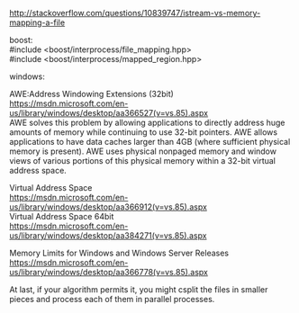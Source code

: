 
http://stackoverflow.com/questions/10839747/istream-vs-memory-mapping-a-file

boost:  
#include <boost/interprocess/file_mapping.hpp>  
#include <boost/interprocess/mapped_region.hpp>  

windows:  







AWE:Address Windowing Extensions (32bit)   
https://msdn.microsoft.com/en-us/library/windows/desktop/aa366527(v=vs.85).aspx  
AWE solves this problem by allowing applications to directly address huge amounts of memory while continuing to use 32-bit pointers. AWE allows applications to have data caches larger than 4GB (where sufficient physical memory is present). AWE uses physical nonpaged memory and window views of various portions of this physical memory within a 32-bit virtual address space.

Virtual Address Space  
https://msdn.microsoft.com/en-us/library/windows/desktop/aa366912(v=vs.85).aspx  
Virtual Address Space 64bit   
https://msdn.microsoft.com/en-us/library/windows/desktop/aa384271(v=vs.85).aspx  
  
Memory Limits for Windows and Windows Server Releases  
https://msdn.microsoft.com/en-us/library/windows/desktop/aa366778(v=vs.85).aspx  


At last, if your algorithm permits it, 
you might csplit the files in smaller pieces and process each of them in parallel processes.
